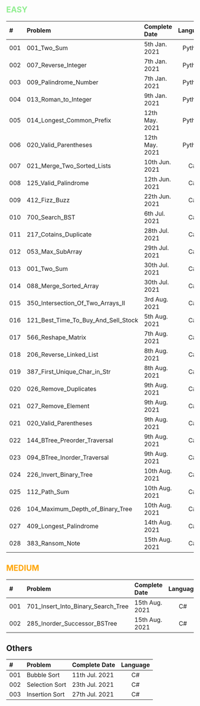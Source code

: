 ## <span style="color:LightGreen">**EASY**</span>

| #     | Problem                               | Complete Date     | Language     | 
| :---  | :---                                  |    :----          | :----:       |
| 001   | 001_Two_Sum                           | 5th Jan.  2021    | Python       |
| 002   | 007_Reverse_Integer                   | 7th Jan.  2021    | Python       |
| 003   | 009_Palindrome_Number                 | 7th Jan.  2021    | Python       |
| 004   | 013_Roman_to_Integer                  | 9th Jan.  2021    | Python       |
| 005   | 014_Longest_Common_Prefix             | 12th May. 2021    | Python       |
| 006   | 020_Valid_Parentheses                 | 12th May. 2021    | Python       |
| 007   | 021_Merge_Two_Sorted_Lists            | 10th Jun. 2021    | C#           |
| 008   | 125_Valid_Palindrome                  | 12th Jun. 2021    | C#           |
| 009   | 412_Fizz_Buzz                         | 22th Jun. 2021    | C#           |
| 010   | 700_Search_BST                        | 6th Jul. 2021     | C#           |
| 011   | 217_Cotains_Duplicate                 | 28th Jul. 2021    | C#           |
| 012   | 053_Max_SubArray                      | 29th Jul. 2021    | C#           |
| 013   | 001_Two_Sum                           | 30th Jul. 2021    | C#           |
| 014   | 088_Merge_Sorted_Array                | 30th Jul. 2021    | C#           |
| 015   | 350_Intersection_Of_Two_Arrays_II     | 3rd Aug. 2021     | C#           |
| 016   | 121_Best_Time_To_Buy_And_Sell_Stock   | 5th Aug. 2021     | C#           |
| 017   | 566_Reshape_Matrix                    | 7th Aug. 2021     | C#           |
| 018   | 206_Reverse_Linked_List               | 8th Aug. 2021     | C#           |
| 019   | 387_First_Unique_Char_in_Str          | 8th Aug. 2021     | C#           |
| 020   | 026_Remove_Duplicates                 | 9th Aug. 2021     | C#           |
| 021   | 027_Remove_Element                    | 9th Aug. 2021     | C#           |
| 021   | 020_Valid_Parentheses                 | 9th Aug. 2021     | C#           |
| 022   | 144_BTree_Preorder_Traversal          | 9th Aug. 2021     | C#           |
| 023   | 094_BTree_Inorder_Traversal           | 9th Aug. 2021     | C#           |
| 024   | 226_Invert_Binary_Tree                | 10th Aug. 2021    | C#           |
| 025   | 112_Path_Sum                          | 10th Aug. 2021    | C#           |
| 026   | 104_Maximum_Depth_of_Binary_Tree      | 10th Aug. 2021    | C#           |
| 027   | 409_Longest_Palindrome                | 14th Aug. 2021    | C#           |
| 028   | 383_Ransom_Note                       | 15th Aug. 2021    | C#           |

## <span style="color:Orange">**MEDIUM**</span>

| #     | Problem                               | Complete Date     | Language     | 
| :---  | :---                                  |    :----          | :----:       |
| 001   | 701_Insert_Into_Binary_Search_Tree    | 15th Aug. 2021    | C#           |
| 002   | 285_Inorder_Successor_BSTree          | 15th Aug. 2021    | C#           |

## **Others**</span>

| #     | Problem                       | Complete Date     | Language     | 
| :---  | :---                          |    :----          | :----:       |
| 001   | Bubble Sort                   | 11th Jul. 2021    | C#           |
| 002   | Selection Sort                | 23th Jul. 2021    | C#           |
| 003   | Insertion Sort                | 27th Jul. 2021    | C#           |